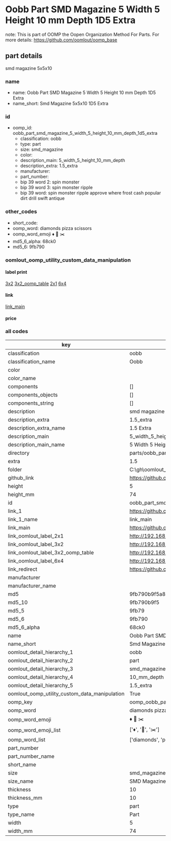 # Oobb Part SMD Magazine 5 Width 5 Height 10 mm Depth 1D5 Extra  

note: This is part of OOMP the Oopen Organization Method For Parts. For more details: https://github.com/oomlout/oomp_base

##  part details
  



smd magazine 5x5x10



### name
* name: Oobb Part SMD Magazine 5 Width 5 Height 10 mm Depth 1D5 Extra
* name_short: Smd Magazine 5x5x10 1D5 Extra
### id
* oomp_id: oobb_part_smd_magazine_5_width_5_height_10_mm_depth_1d5_extra
  * classification: oobb
  * type: part
  * size: smd_magazine
  * color: 
  * description_main: 5_width_5_height_10_mm_depth
  * description_extra: 1.5_extra
  * manufacturer: 
  * part_number: 
  * bip 39 word 2: spin monster
  * bip 39 word 3: spin monster ripple
  * bip 39 word: spin monster ripple approve where frost cash popular dirt drill swift antique

### other_codes
* short_code: 
* oomp_word: diamonds pizza scissors
* oomp_word_emoji :diamonds: :pizza: :scissors:
* md5_6_alpha: 68ck0
* md5_6: 9fb790






### oomlout_oomp_utility_custom_data_manipulation
#### label print
[3x2](http://192.168.1.245:1112/?label=oomp%2068ck0)
[3x2_oomp_table](http://192.168.1.108:1112/?label=oomp%2068ck0)
[2x1](http://192.168.1.242:1112/?label=oomp%2068ck0)
[6x4](http://192.168.1.55:1112/?label=oomp%2068ck0)    

#### link

[link_main](https://github.com/oomlout/oomlout_oobb_version_4_generated_parts/tree/main/navigation_oomp/oobb/part/smd_magazine/5_width_5_height_10_mm_depth/1.5_extra/part)                              

#### price







### all codes 
| key | value |  
| --- | --- |  
| classification | oobb |  
| classification_name | Oobb |  
| color |  |  
| color_name |  |  
| components | [] |  
| components_objects | [] |  
| components_string | [] |  
| description | smd magazine 5x5x10 |  
| description_extra | 1.5_extra |  
| description_extra_name | 1.5 Extra |  
| description_main | 5_width_5_height_10_mm_depth |  
| description_main_name | 5 Width 5 Height 10 mm Depth |  
| directory | parts/oobb_part_smd_magazine_5_width_5_height_10_mm_depth_1d5_extra |  
| extra | 1.5 |  
| folder | C:\gh\oomlout_oobb_version_4_generated_parts\parts\oobb_part_smd_magazine_5_width_5_height_10_mm_depth_1d5_extra |  
| github_link | https://github.com/oomlout/oomlout_oomp_part_src/tree/main/parts/oobb_part_smd_magazine_5_width_5_height_10_mm_depth_1d5_extra |  
| height | 5 |  
| height_mm | 74 |  
| id | oobb_part_smd_magazine_5_width_5_height_10_mm_depth_1d5_extra |  
| link_1 | https://github.com/oomlout/oomlout_oobb_version_4_generated_parts/tree/main/navigation_oomp/oobb/part/smd_magazine/5_width_5_height_10_mm_depth/1.5_extra/part |  
| link_1_name | link_main |  
| link_main | https://github.com/oomlout/oomlout_oobb_version_4_generated_parts/tree/main/navigation_oomp/oobb/part/smd_magazine/5_width_5_height_10_mm_depth/1.5_extra/part |  
| link_oomlout_label_2x1 | http://192.168.1.242:1112/?label=oomp%2068ck0 |  
| link_oomlout_label_3x2 | http://192.168.1.245:1112/?label=oomp%2068ck0 |  
| link_oomlout_label_3x2_oomp_table | http://192.168.1.108:1112/?label=oomp%2068ck0 |  
| link_oomlout_label_6x4 | http://192.168.1.55:1112/?label=oomp%2068ck0 |  
| link_redirect | https://github.com/oomlout/oomlout_oobb_version_4_generated_parts/tree/main/parts/oobb_smd_magazine_05_05_10_nm_8_mm_tape_width_1_5_mm_tape_thickness_ex_1d5 |  
| manufacturer |  |  
| manufacturer_name |  |  
| md5 | 9fb790b9f5a8246975fd20ad74a3d68f |  
| md5_10 | 9fb790b9f5 |  
| md5_5 | 9fb79 |  
| md5_6 | 9fb790 |  
| md5_6_alpha | 68ck0 |  
| name | Oobb Part SMD Magazine 5 Width 5 Height 10 mm Depth 1D5 Extra |  
| name_short | Smd Magazine 5x5x10 1D5 Extra |  
| oomlout_detail_hierarchy_1 | oobb |  
| oomlout_detail_hierarchy_2 | part |  
| oomlout_detail_hierarchy_3 | smd_magazine |  
| oomlout_detail_hierarchy_4 | 10_mm_depth |  
| oomlout_detail_hierarchy_5 | 1.5_extra |  
| oomlout_oomp_utility_custom_data_manipulation | True |  
| oomp_key | oomp_oobb_part_smd_magazine_5_width_5_height_10_mm_depth_1d5_extra |  
| oomp_word | diamonds pizza scissors |  
| oomp_word_emoji | :diamonds: :pizza: :scissors: |  
| oomp_word_emoji_list | [':diamonds:', ':pizza:', ':scissors:'] |  
| oomp_word_list | ['diamonds', 'pizza', 'scissors'] |  
| part_number |  |  
| part_number_name |  |  
| short_name |  |  
| size | smd_magazine |  
| size_name | SMD Magazine |  
| thickness | 10 |  
| thickness_mm | 10 |  
| type | part |  
| type_name | Part |  
| width | 5 |  
| width_mm | 74 |  
